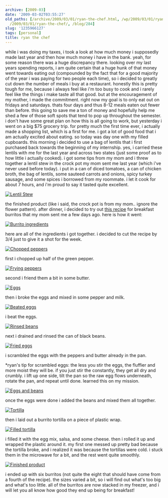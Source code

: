 ```yaml
---
archive: [2009-03]
date: '2009-03-02T03:55:27'
old_paths: [/archive/2009/03/01/ryan-the-chef.html, /wp/2009/03/01/ryan-the-chef/,
  /2009/03/01/ryan-the-chef/, /blog/284]
slug: '1235966127'
tags: [personal]
title: ryan the chef
---
```


while i was doing my taxes, i took a look at how much money i supposedly
made last year and then how much money i have in the bank. yeah, for some
reason there was a huge discrepancy there. looking over my last years
spending reports, i am quite certain that a huge hunk of that money went
towards eating out (compounded by the fact that for a good majority of the
year i was paying for two people each time), so i decided to greatly cut
down the number of meals i buy at a restaurant. honestly this is pretty
tough for me, because i always feel like i'm too busy to cook and i rarely
feel like the things i make taste all that good. but at the encouragement
of my mother, i made the commitment. right now my goal is to only eat out
on fridays and saturdays. thats four days and thus 8-12 meals eaten out
fewer than before. this going to save me a ton of money and hopefully help
me shed a few of those soft spots that tend to pop up throughout the
semester. i don't have some great plan on how this is all going to work,
but yesterday i went on a big $75 grocery trip. for pretty much the first
time ever, i actually made a shopping list, which is a first for me. i got
a lot of good food that i am actually excited about eating. so today was
day one with my filled cupboards. this morning i decided to use a bag of
lentils that i first purchased back towards the beginning of my
internship. yes, i carried these lentils with me for the last year and
across two states (just some proof as to how little i actually cooked).
i got some tips from my mom and i threw together a lentil stew in the
crock pot my mom sent me last year (which i've never used before today).
i put in a can of diced tomatoes, a can of chicken broth, the bag of
lentils, some sauteed carrots and onions, spicy turkey sausage, and some
spices i borrowed from my roommate. i let it cook for about 7 hours, and
i'm proud to say it tasted quite excellent. 

[![Lentil Stew][1]][2]

the finished product (like i said, the crock pot is from my mom.. ignore
the flower pattern). after dinner, i decided to try out [this recipe][3]
for breakfast burritos that my mom sent me a few days ago. here is how it
went: 

[![Burrito ingredients][4]][5]

here are all of the ingredients i got together. i decided to cut the
recipe by 3/4 just to give it a shot for the week. 

[![Chopped peppers][6]][7]

first i chopped up half of the green pepper. 

[![Frying peppers][8]][9]

second i friend them a bit in some butter. 

[![Eggs][10]][11]

then i broke the eggs and mixed in some pepper and milk. 

[![Beated eggs][12]][13]

i beat the eggs. 

[![Rinsed beans][14]][15]

next i drained and rinsed the can of black beans. 

[![Fried eggs][16]][17]

i scrambled the eggs with the peppers and butter already in the pan.

\*ryan's tip for scrambled eggs: the less you stir the eggs, the fluffier
and more moist they will be. if you just stir the constantly, they get all
dry and crumbly. i lift up one side, tilt the pan so the raw egg flows
underneath, rotate the pan, and repeat until done. learned this on my
mission. 

[![Eggs and beans][18]][19]

once the eggs were done i added the beans and mixed them all together. 

[![Tortilla][20]][21]

then i laid out a burrito tortilla on a piece of plastic wrap. 

[![Filled tortilla][22]][23]

i filled it with the egg mix, salsa, and some cheese. then i rolled it up
and wrapped the plastic around it. my first one messed up pretty bad
because the tortilla broke, and i realized it was because the tortillas
were cold. i stuck them in the microwave for a bit, and the rest went
quite smoothly. 

[![Finished product][24]][25]

i ended up with six burritos (not quite the eight that should have come
from a fourth of the recipe). the sizes varied a bit, so i will find out
what's too big and what's too little. all of the burritos are now stacked
in my freezer, and i will let you all know how good they end up being for
breakfast!

[1]: http://farm4.static.flickr.com/3616/3321668566_25bbfcef43.jpg
[2]: http://www.flickr.com/photos/28471535@N02/3321668566 (View 'Lentil Stew' on Flickr.com)
[3]: http://www.thesimpledollar.com/2009/02/20/bulk-breakfast-burritos-convenient-cheap-healthy-and-easier-than-you-think/
[4]: http://farm4.static.flickr.com/3599/3321669028_420d442de9.jpg
[5]: http://www.flickr.com/photos/28471535@N02/3321669028 (View 'Burrito ingredients' on Flickr.com)
[6]: http://farm4.static.flickr.com/3658/3320839331_25e827eca8.jpg
[7]: http://www.flickr.com/photos/28471535@N02/3320839331 (View 'Chopped peppers' on Flickr.com)
[8]: http://farm4.static.flickr.com/3542/3320839783_19b0352483.jpg
[9]: http://www.flickr.com/photos/28471535@N02/3320839783 (View 'Frying peppers' on Flickr.com)
[10]: http://farm4.static.flickr.com/3583/3320840275_e2e1cc7ce8.jpg
[11]: http://www.flickr.com/photos/28471535@N02/3320840275 (View 'Eggs' on Flickr.com)
[12]: http://farm4.static.flickr.com/3545/3320840859_612a0f0bfa.jpg
[13]: http://www.flickr.com/photos/28471535@N02/3320840859 (View 'Beated eggs' on Flickr.com)
[14]: http://farm4.static.flickr.com/3548/3320841399_73c94f2768.jpg
[15]: http://www.flickr.com/photos/28471535@N02/3320841399 (View 'Rinsed beans' on Flickr.com)
[16]: http://farm4.static.flickr.com/3634/3321671860_210b5a8e96.jpg
[17]: http://www.flickr.com/photos/28471535@N02/3321671860 (View 'Fried eggs' on Flickr.com)
[18]: http://farm4.static.flickr.com/3623/3321672168_3df26834dd.jpg
[19]: http://www.flickr.com/photos/28471535@N02/3321672168 (View 'Eggs and beans' on Flickr.com)
[20]: http://farm4.static.flickr.com/3610/3320842391_9795359d62.jpg
[21]: http://www.flickr.com/photos/28471535@N02/3320842391 (View 'Tortilla' on Flickr.com)
[22]: http://farm4.static.flickr.com/3556/3321672944_310ac99f2c.jpg
[23]: http://www.flickr.com/photos/28471535@N02/3321672944 (View 'Filled tortilla' on Flickr.com)
[24]: http://farm4.static.flickr.com/3578/3320843169_c2099f8822.jpg
[25]: http://www.flickr.com/photos/28471535@N02/3320843169 (View 'Finished product' on Flickr.com)

